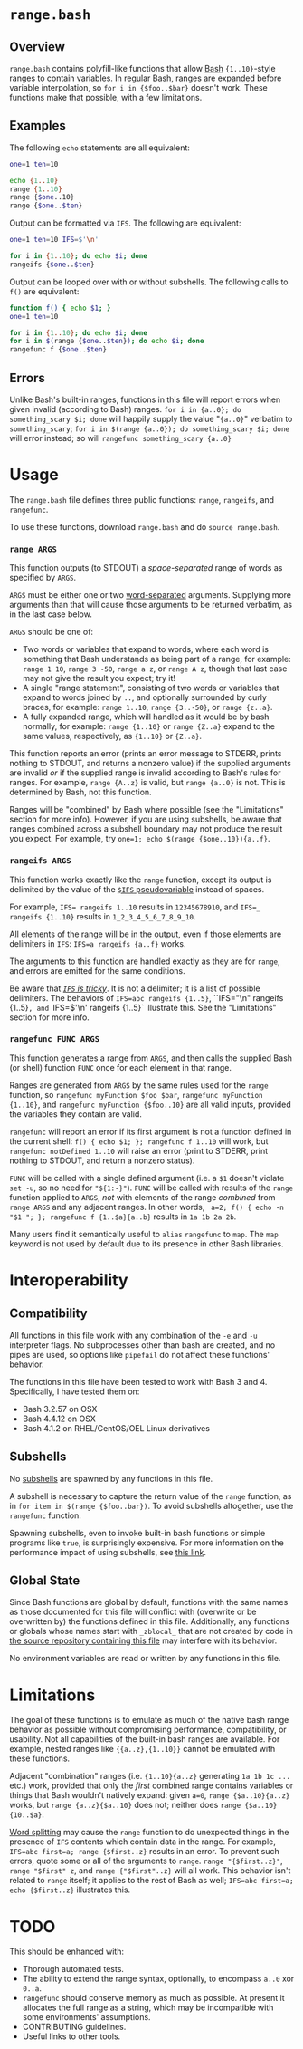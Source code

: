 # `range.bash`

## Overview

`range.bash` contains polyfill-like functions that allow [Bash](https://tiswww.case.edu/php/chet/bash/bash-intro.html) `{1..10}`-style ranges to contain variables. In regular Bash, ranges are expanded before variable interpolation, so `for i in {$foo..$bar}` doesn't work. These functions make that possible, with a few limitations.

## Examples

The following `echo` statements are all equivalent:

```bash
one=1 ten=10 

echo {1..10}
range {1..10}
range {$one..10}
range {$one..$ten}
```

Output can be formatted via `IFS`. The following are equivalent:

```bash
one=1 ten=10 IFS=$'\n'

for i in {1..10}; do echo $i; done
rangeifs {$one..$ten}
```

Output can be looped over with or without subshells. The following calls to `f()` are equivalent:

```bash
function f() { echo $1; }
one=1 ten=10

for i in {1..10}; do echo $i; done
for i in $(range {$one..$ten}); do echo $i; done
rangefunc f {$one..$ten}
```
## Errors

Unlike Bash's built-in ranges, functions in this file will report errors when given invalid (according to Bash) ranges. `for i in {a..0}; do something_scary $i; done` will happily supply the value "`{a..0}`" verbatim to `something_scary`; `for i in $(range {a..0}); do something_scary $i; done` will error instead; so will `rangefunc something_scary {a..0}`

# Usage

The `range.bash` file defines three public functions: `range`, `rangeifs`, and `rangefunc`.

To use these functions, download `range.bash` and do `source range.bash`.

### `range ARGS`

This function outputs (to STDOUT) a _space-separated_ range of words as specified by `ARGS`.

`ARGS` must be either one or two [word-separated](http://mywiki.wooledge.org/WordSplitting) arguments. Supplying more arguments than that will cause those arguments to be returned verbatim, as in the last case below.

`ARGS` should be one of:

- Two words or variables that expand to words, where each word is something that Bash understands as being part of a range, for example: `range 1 10`, `range 3 -50`, `range a z`, or `range A z`, though that last case may not give the result you expect; try it!
- A single "range statement", consisting of two words or variables that expand to words joined by `..`, and optionally surrounded by curly braces, for example: `range 1..10`, `range {3..-50}`, or `range {z..a}`.
- A fully expanded range, which will handled as it would be by bash normally, for example: `range {1..10}` or `range {Z..a}` expand to the same values, respectively, as `{1..10}` or `{Z..a}`.

This function reports an error (prints an error message to STDERR, prints nothing to STDOUT, and returns a nonzero value) if the supplied arguments are invalid _or_ if the supplied range is invalid according to Bash's rules for ranges. For example, `range {A..z}` is valid, but `range {a..0}` is not. This is determined by Bash, not this function.

Ranges will be "combined" by Bash where possible (see the "Limitations" section for more info). However, if you are using subshells, be aware that ranges combined across a subshell boundary may not produce the result you expect. For example, try `one=1; echo $(range {$one..10}){a..f}`.

### `rangeifs ARGS`

This function works exactly like the `range` function, except its output is delimited by the value of the [`$IFS` pseudovariable](https://bash.cyberciti.biz/guide/$IFS) instead of spaces.

For example, `IFS= rangeifs 1..10` results in `12345678910`, and `IFS=_ rangeifs {1..10}` results in `1_2_3_4_5_6_7_8_9_10`.

All elements of the range will be in the output, even if those elements are delimiters in `IFS`: `IFS=a rangeifs {a..f}` works.

The arguments to this function are handled exactly as they are for `range`, and errors are emitted for the same conditions.

Be aware that [*`IFS` is tricky*](http://mywiki.wooledge.org/BashSheet#Special_Parameters). It is not a delimiter; it is a list of possible delimiters. The behaviors of `IFS=abc rangeifs {1..5}`, ``IFS="\n" rangeifs {1..5}`, and `IFS=$'\n' rangeifs {1..5}` illustrate this. See the "Limitations" section for more info.

### `rangefunc FUNC ARGS`

This function generates a range from `ARGS`, and then calls the supplied Bash (or shell) function `FUNC` once for each element in that range.

Ranges are generated from `ARGS` by the same rules used for the `range` function, so `rangefunc myFunction $foo $bar`, `rangefunc myFunction {1..10}`, and `rangefunc myFunction {$foo..10}` are all valid inputs, provided the variables they contain are valid.

`rangefunc` will report an error if its first argument is not a function defined in the current shell: `f() { echo $1; }; rangefunc f 1..10` will work, but `rangefunc notDefined 1..10` will raise an error (print to STDERR, print nothing to STDOUT, and return a nonzero status).

`FUNC` will be called with a single defined argument (i.e. a `$1` doesn't violate `set -u`, so no need for `"${1:-}"`). `FUNC` will be called with results of the `range` function applied to `ARGS`, _not_ with elements of the range _combined_ from `range ARGS` and any adjacent ranges. In other words, ` a=2; f() { echo -n "$1 "; }; rangefunc f {1..$a}{a..b}` results in `1a 1b 2a 2b`.

Many users find it semantically useful to `alias` `rangefunc` to `map`. The `map` keyword is not used by default due to its presence in other Bash libraries.

# Interoperability

## Compatibility

All functions in this file work with any combination of the `-e` and `-u` interpreter flags. No subprocesses other than bash are created, and no pipes are used, so options like `pipefail` do not affect these functions' behavior.

The functions in this file have been tested to work with Bash 3 and 4. Specifically, I have tested them on:

- Bash 3.2.57 on OSX
- Bash 4.4.12 on OSX
- Bash 4.1.2 on RHEL/CentOS/OEL Linux derivatives

## Subshells

No [subshells](http://tldp.org/LDP/abs/html/subshells.html) are spawned by any functions in this file.

A subshell is necessary to capture the return value of the `range` function, as in `for item in $(range {$foo..bar})`. To avoid subshells altogether, use the `rangefunc` function.

Spawning subshells, even to invoke built-in bash functions or simple programs like `true`, is surprisingly expensive. For more information on the performance impact of using subshells, see [this link](http://rus.har.mn/blog/2010-07-05/subshells/).

## Global State

Since Bash functions are global by default, functions with the same names as those documented for this file will conflict with  (overwrite or be overwritten by) the functions defined in this file. Additionally, any functions or globals whose names start with `_zblocal_` that are not created by code in [the source repository containing this file](https://github.com/zbentley/bash-tricks) may interfere with its behavior.

No environment variables are read or written by any functions in this file.

# Limitations

The goal of these functions is to emulate as much of the native bash range behavior as possible without compromising performance, compatibility, or usability. Not all capabilities of the built-in bash ranges are available. For example, nested ranges like `{{a..z},{1..10}}` cannot be emulated with these functions.

Adjacent "combination" ranges (i.e. `{1..10}{a..z}` generating `1a 1b 1c ...` etc.) work, provided that only the _first_ combined range contains variables or things that Bash wouldn't natively expand: given `a=0`, `range {$a..10}{a..z}` works, but `range {a..z}{$a..10}` does not; neither does `range {$a..10}{10..$a}`.

[Word splitting](http://mywiki.wooledge.org/WordSplitting) may cause the `range` function to do unexpected things in the presence of `IFS` contents which contain data in the range. For example, `IFS=abc first=a; range {$first..z}` results in an error. To prevent such errors, quote some or all of the arguments to `range`. `range "{$first..z}"`, `range "$first" z`, and `range {"$first"..z}` will all work. This behavior isn't related to `range` itself; it applies to the rest of Bash as well; `IFS=abc first=a; echo {$first..z}` illustrates this.

# TODO

This should be enhanced with:

- Thorough automated tests.
- The ability to extend the range syntax, optionally, to encompass `a..0` xor `0..a`.
- `rangefunc` should conserve memory as much as possible. At present it allocates the full range as a string, which may be incompatible with some environments' assumptions.
- CONTRIBUTING guidelines.
- Useful links to other tools.